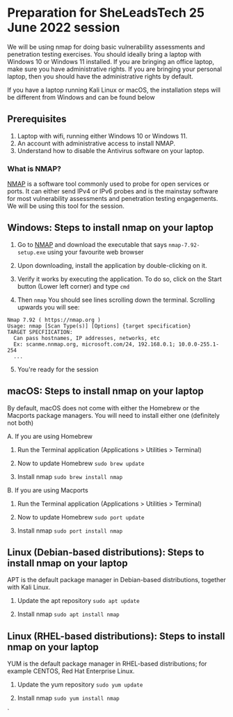 # Preparation for SheLeadsTech 25 June 2022 session

We will be using nmap for doing basic vulnerability assessments and penetration testing exercises. You should ideally bring a laptop with Windows 10 or Windows 11 installed. If you are bringing an office laptop, make sure you have administrative rights. If you are bringing your personal laptop, then you should have the administrative rights by default.

If you have a laptop running Kali Linux or macOS, the installation steps will be different from Windows and can be found below

## Prerequisites
1. Laptop with wifi, running either Windows 10 or Windows 11.
2. An account with administrative access to install NMAP.
3. Understand how to disable the Antivirus software on your laptop.

### What is NMAP?

[NMAP](https://nmap.org/) is a software tool commonly used to probe for open services or ports. It can either send IPv4 or IPv6 probes and is the mainstay software for most vulnerability assessments and penetration testing engagements. We will be using this tool for the session.


## Windows: Steps to install nmap on your laptop

1. Go to [NMAP](https://nmap.org/download#windows) and download the executable that says `nmap-7.92-setup.exe` using your favourite web browser



2. Upon downloading, install the application by double-clicking on it.
3. Verify it works by executing the application. To do so, click on the Start button (Lower left corner) and type `cmd`
4. Then `nmap` You should see lines scrolling down the terminal. Scrolling upwards you will see:
```
Nmap 7.92 ( https://nmap.org )
Usage: nmap [Scan Type(s)] [Options] {target specification}
TARGET SPECFIICATION:
  Can pass hostnames, IP addresses, networks, etc
  Ex: scanme.nnmap.org, microsoft.com/24, 192.168.0.1; 10.0.0-255.1-254
  ...
```
5. You're ready for the session


## macOS: Steps to install nmap on your laptop

By default, macOS does not come with either the Homebrew or the Macports package managers. You will need to install either one (definitely not both)

A. If you are using Homebrew
1. Run the Terminal application (Applications > Utilities > Terminal)

2. Now to update Homebrew
`sudo brew update`

3. Install nmap
`sudo brew install nmap`

B. If you are using Macports
1. Run the Terminal application (Applications > Utilities > Terminal)

2. Now to update Homebrew
`sudo port update`

3. Install nmap
`sudo port install nmap`


## Linux (Debian-based distributions): Steps to install nmap on your laptop

APT is the default package manager in Debian-based distributions, together with Kali Linux.

1. Update the apt repository
`sudo apt update`

2. Install nmap
`sudo apt install nmap`


## Linux (RHEL-based distributions): Steps to install nmap on your laptop

YUM is the default package manager in RHEL-based distributions; for example CENTOS, Red Hat Enterprise Linux.

1. Update the yum repository
`sudo yum update`

2. Install nmap
`sudo yum install nmap`

`
